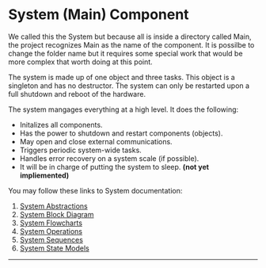 # System (Main) Component

We called this the System but because all is inside a directory called Main, the project recognizes Main as the name of the component.  It is possilbe to change the folder name but it requires some special work that would be more complex that worth doing at this point.

The system is made up of one object and three tasks.  This object is a singleton and has no destructor.  The system can only be restarted upon a full shutdown and reboot of the hardware.

The system mangages everything at a high level.  It does the following:
* Initalizes all components.
* Has the power to shutdown and restart components (objects).
* May open and close external communications.
* Triggers periodic system-wide tasks.
* Handles error recovery on a system scale (if possible).
* It will be in charge of putting the system to sleep. **(not yet impliemented)**

You may follow these links to System documentation:
1) [System Abstractions](./docs/system_abstractions.md)
2) [System Block Diagram](./docs/system_blocks.md)
3) [System Flowcharts](./docs/system_flowcharts.md)
4) [System Operations](./docs/system_operations.md)
5) [System Sequences](./docs/system_sequences.md)
6) [System State Models](./docs/system_state_models.md)
___    